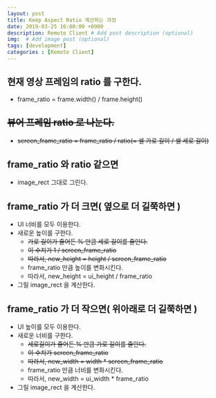 ```yaml
---
layout: post
title: Keep Aspect Ratio 계산하는 과정 
date: 2019-03-25 16:00:00 +0900
description: Remote Client # Add post description (optional)
img:  # Add image post (optional)
tags: [development]
categories : [Remote Client]
---
```


## 현재 영상 프레임의 ratio 를 구한다.
 - frame_ratio = frame.width() / frame.height()

## ~~뷰어 프레임 ratio 로 나눈다.~~
 - ~~screen_frame_ratio = frame_ratio / ratio(= 셀 가로 길이 / 셀 세로 길이)~~

## frame_ratio 와 ratio 같으면
 - image_rect 그대로 그린다.

## frame_ratio 가 더 크면( 옆으로 더 길쭉하면 )
 - UI 너비를 모두 이용한다.
 - 새로운 높이를 구한다.
    - ~~가로 길이가 줄어든 % 만큼 세로 길이를 줄인다.~~
    - ~~이 수치가 1 / screen_frame_ratio~~
    - ~~따라서, new_height = height / screen_frame_ratio~~
    - frame_ratio 만큼 높이를 변화시킨다.
    - 따라서, new_height = ui_height / frame_ratio
 - 그릴 image_rect 을 계산한다.

## frame_ratio 가 더 작으면( 위아래로 더 길쭉하면 )
 - UI 높이를 모두 이용한다.
 - 새로운 너비를 구한다.
    - ~~세로길이가 줄어든 % 만큼 가로 길이를 줄인다.~~
    - ~~이 수치가 screen_frame_ratio~~
    - ~~따라서, new_width = width * screen_frame_ratio~~
    - frame_ratio 만큼 너비를 변화시킨다.
    - 따라서, new_width = ui_width * frame_ratio
 -  그릴 image_rect 을 계산한다.
